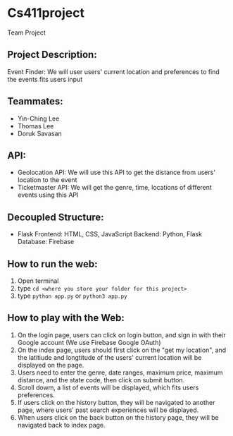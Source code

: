 # Cs411project
Team Project 

## Project Description:
Event Finder: We will user users' current location and preferences to find the events fits users input

## Teammates:
* Yin-Ching Lee
* Thomas Lee
* Doruk Savasan

## API:
* Geolocation API: We will use this API to get the distance from users' location to the event
* Ticketmaster API: We will get the genre, time, locations of different events using this API

## Decoupled Structure:
* Flask
Frontend: HTML, CSS, JavaScript
Backend: Python, Flask
Database: Firebase

## How to run the web: 
1. Open terminal
2. type `cd <where you store your folder for this project>`
3. type `python app.py` or `python3 app.py`


## How to play with the Web:
1. On the login page, users can click on login button, and sign in with their Google account (We use Firebase Google OAuth)
2. On the index page, users should first click on the "get my location", and the latitiude and longtitude of the users' current location will be displayed on the page.
3. Users need to enter the genre, date ranges, maximum price, maximum distance, and the state code, then click on submit button.
4. Scroll dowm, a list of events will be displayed, which fits users preferences.
5. If users click on the history button, they will be navigated to another page, where users' past search experiences will be displayed.
6. When users click on the back button on the history page, they will be navigated back to index page.

